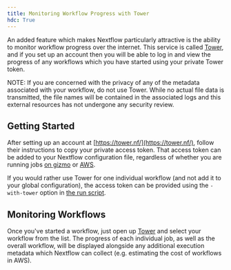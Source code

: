 ```yaml
---
title: Monitoring Workflow Progress with Tower
hdc: True
---
```


An added feature which makes Nextflow particularly attractive is
the ability to monitor workflow progress over the internet. This service
is called [Tower](https://tower.nf/), and if you set up an account
then you will be able to log in and view the progress of any workflows
which you have started using your private Tower token.

NOTE: If you are concerned with the privacy of any of the metadata
associated with your workflow, do not use Tower. While no actual file
data is transmitted, the file names will be contained in the associated
logs and this external resources has not undergone any security review.

## Getting Started

After setting up an account at [https://tower.nf/](https://tower.nf/),
follow their instructions to copy your private access token. That 
access token can be added to your Nextflow configuration file, regardless
of whether you are running jobs [on gizmo](/hdc/workflows/running/on_gizmo)
or [AWS](/hdc/workflows/running/on_aws).

If you would rather use Tower for one individual workflow (and not
add it to your global configuration), the access token can be provided
using the `-with-tower` option in [the run script](/hdc/workflows/running/run_script).

## Monitoring Workflows

Once you've started a workflow, just open up [Tower](https://tower.nf)
and select your workflow from the list. The progress of each individual
job, as well as the overall workflow, will be displayed alongside
any additional execution metadata which Nextflow can collect (e.g. 
estimating the cost of workflows in AWS).